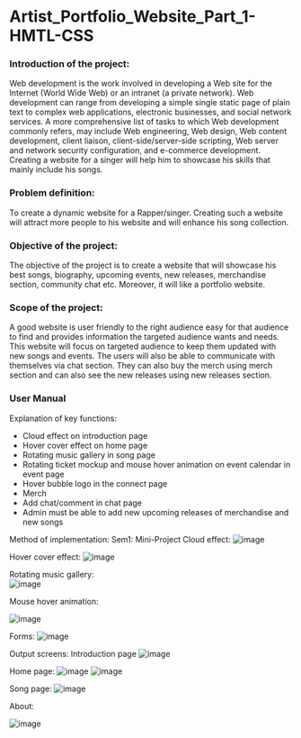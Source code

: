 # Artist_Portfolio_Website_Part_1-HMTL-CSS



<h3>Introduction of the project: </h3>
Web development is the work involved in developing a Web site for the Internet (World Wide Web) or an intranet (a private network). Web development can range from developing a simple single static page of plain text to complex web applications, electronic businesses, and social network services. A more comprehensive list of tasks to which Web development commonly refers, may include Web engineering, Web design, Web content development, client liaison, client-side/server-side scripting, Web server and network security configuration, and e-commerce development. Creating a website for a singer will help him to showcase his skills that mainly include his songs.

<h3>Problem definition:</h3>
To create a dynamic website for a Rapper/singer. Creating such a website will attract more people to his website and will enhance his song collection.

<h3>Objective of the project:</h3>
The objective of the project is to create a website that will showcase his best songs, biography, upcoming events, new releases, merchandise section, community chat etc. Moreover, it will like a portfolio website.

<h3>Scope of the project:</h3>
A good website is user friendly to the right audience easy for that audience to find and provides information the targeted audience wants and needs. This website will focus on targeted audience to keep them updated with new songs and events. The users will also be able to communicate with themselves via chat section. They can also buy the merch using merch section and can also see the new releases using new releases section.


<h3>User Manual</h3>

Explanation of key functions:
*	Cloud effect on introduction page
*	Hover cover effect on home page
*	Rotating music gallery in song page
*	Rotating ticket mockup and mouse hover animation on event calendar in event page
*	 Hover bubble logo in the connect page
*	Merch
*	Add chat/comment in chat page
*	Admin must be able to add new upcoming releases of merchandise and new songs 

Method of implementation:
Sem1: Mini-Project
Cloud effect: 
![image](https://user-images.githubusercontent.com/50983824/204728304-f1c49dc0-b074-4174-a8c5-6eb6e82d0357.png)


Hover cover effect:
 ![image](https://user-images.githubusercontent.com/50983824/204728352-25e16244-2cd5-4718-b7d9-29748cbb08d6.png)

Rotating music gallery:  
![image](https://user-images.githubusercontent.com/50983824/204728361-527f68fc-c8d0-4ed8-8ebf-f38581555239.png)



Mouse hover animation:
 
![image](https://user-images.githubusercontent.com/50983824/204733134-0789a6e0-a9cc-4c55-b664-150c24f7db47.png)

Forms:
![image](https://user-images.githubusercontent.com/50983824/204733141-881b6c1a-2aa1-4a36-a04a-52fae8eb3234.png)



Output screens:
Introduction page
![image](https://user-images.githubusercontent.com/50983824/204733175-f866ba7e-8e25-4f06-9c77-e5837ab9697e.png)


Home page:
![image](https://user-images.githubusercontent.com/50983824/204733200-8f17c8d1-5944-445a-944b-f972a60450ac.png)
![image](https://user-images.githubusercontent.com/50983824/204733207-47fc6e0c-5bf2-4f66-a987-e8d408852a2c.png)


Song page:
![image](https://user-images.githubusercontent.com/50983824/204733226-914b8e8b-a955-47ed-99d2-c48d43d9a392.png)


About:

![image](https://user-images.githubusercontent.com/50983824/204733273-e54a09f9-5213-443e-b152-5ab1b195cb70.png)



